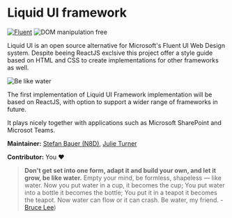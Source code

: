 # Liquid UI framework

[![Fluent](https://img.shields.io/badge/Fluent-blue)](https://www.youtube.com/watch?v=cJMwBwFj5nQ) ![DOM manipulation free](https://img.shields.io/badge/100%25%20DOM%20manipulation%20free-orange)

Liquid UI is an open source alternative for Microsoft's Fluent UI Web Design system. Despite beeing ReactJS exclsive this project offer a style guide based on HTML and CSS to create implementations for other frameworks as well.

![Be like water][logo]

The first implementation of Liquid UI Framework implementation will be based on ReactJS, with option to support a wider range of frameworks in future.

It plays nicely together with applications such as Microsoft SharePoint and Microsot Teams.

**Maintainer:** [Stefan Bauer (N8D)](https://github.com/StfBauer), [Julie Turner](https://github.com/juliemturner)

**Contributor:** You ❤️


 
 



> **Don't get set into one form, adapt it and build your own, and let it grow, be like water.** Empty your mind, be formless, shapeless — like water. Now you put water in a cup, it becomes the cup; You put water into a bottle it becomes the bottle; You put it in a teapot it becomes the teapot. Now water can flow or it can crash. Be water, my friend. - [Bruce Lee](https://www.youtube.com/watch?v=cJMwBwFj5nQ))

[logo]: https://repository-images.githubusercontent.com/283776534/01832f00-d2a6-11ea-93d7-5e08834f3171 "Be like water and adopt fast"
